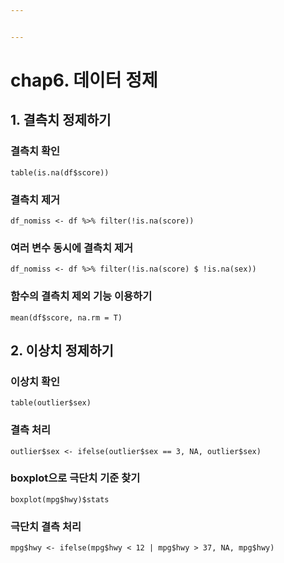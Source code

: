 ```yaml
---


---
```


<h1 id="chap7.-데이터-정제">chap6. 데이터 정제</h1>
<h2 id="결측치-정제하기">1. 결측치 정제하기</h2>
<h3 id="결측치-확인">결측치 확인</h3>
<pre><code>table(is.na(df$score))
</code></pre>
<h3 id="결측치-제거">결측치 제거</h3>
<pre><code>df_nomiss &lt;- df %&gt;% filter(!is.na(score))
</code></pre>
<h3 id="여러-변수-동시에-결측치-제거">여러 변수 동시에 결측치 제거</h3>
<pre><code>df_nomiss &lt;- df %&gt;% filter(!is.na(score) $ !is.na(sex))
</code></pre>
<h3 id="함수의-결측치-제외-기능-이용하기">함수의 결측치 제외 기능 이용하기</h3>
<pre><code>mean(df$score, na.rm = T)
</code></pre>
<h2 id="이상치-정제하기">2. 이상치 정제하기</h2>
<h3 id="이상치-확인">이상치 확인</h3>
<pre><code>table(outlier$sex)
</code></pre>
<h3 id="결측-처리">결측 처리</h3>
<pre><code>outlier$sex &lt;- ifelse(outlier$sex == 3, NA, outlier$sex)
</code></pre>
<h3 id="boxplot으로-극단치-기준-찾기">boxplot으로 극단치 기준 찾기</h3>
<pre><code>boxplot(mpg$hwy)$stats
</code></pre>
<h3 id="극단치-결측-처리">극단치 결측 처리</h3>
<pre><code>mpg$hwy &lt;- ifelse(mpg$hwy &lt; 12 | mpg$hwy &gt; 37, NA, mpg$hwy)
</code></pre>

